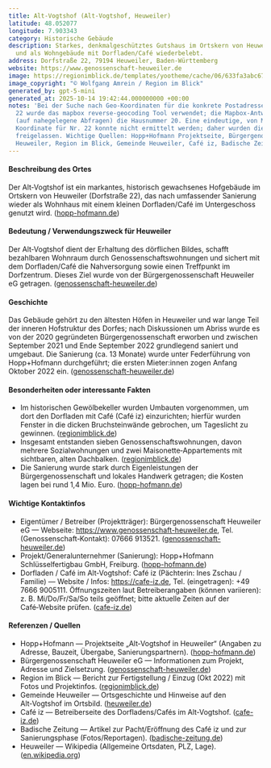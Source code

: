 ```yaml
---
title: Alt-Vogtshof (Alt‑Vogtshof, Heuweiler)
latitude: 48.052077
longitude: 7.903343
category: Historische Gebäude
description: Starkes, denkmalgeschütztes Gutshaus im Ortskern von Heuweiler, saniert
  und als Wohngebäude mit Dorfladen/Café wiederbelebt.
address: Dorfstraße 22, 79194 Heuweiler, Baden‑Württemberg
website: https://www.genossenschaft-heuweiler.de
image: https://regionimblick.de/templates/yootheme/cache/06/633fa3abc678f_Alt-Vogtshof_letzte_Arbeiten_am_Treppenturm-06733ed3.jpeg
image_copyright: "© Wolfgang Amrein / Region im Blick"
generated_by: gpt-5-mini
generated_at: 2025-10-14 19:42:44.000000000 +00:00
notes: 'Bei der Suche nach Geo-Koordinaten für die konkrete Postadresse Dorfstraße
  22 wurde das mapbox reverse-geocoding Tool verwendet; die Mapbox-Antwort enthielt
  (auf nahegelegene Abfragen) die Hausnummer 20. Eine eindeutige, von Mapbox verifizierte
  Koordinate für Nr. 22 konnte nicht ermittelt werden; daher wurden die latitude/longitude-Felder
  freigelassen. Wichtige Quellen: Hopp+Hofmann Projektseite, Bürgergenossenschaft
  Heuweiler, Region im Blick, Gemeinde Heuweiler, Café iz, Badische Zeitung, Wikipedia.'
---
```

#### Beschreibung des Ortes
Der Alt‑Vogtshof ist ein markantes, historisch gewachsenes Hofgebäude im Ortskern von Heuweiler (Dorfstraße 22), das nach umfassender Sanierung wieder als Wohnhaus mit einem kleinen Dorfladen/Café im Untergeschoss genutzt wird. ([hopp-hofmann.de](https://hopp-hofmann.de/impressionen/projekt-heuweiler/))

#### Bedeutung / Verwendungszweck für Heuweiler
Der Alt‑Vogtshof dient der Erhaltung des dörflichen Bildes, schafft bezahlbaren Wohnraum durch Genossenschaftswohnungen und sichert mit dem Dorfladen/Café die Nahversorgung sowie einen Treffpunkt im Dorfzentrum. Dieses Ziel wurde von der Bürgergenossenschaft Heuweiler eG getragen. ([genossenschaft-heuweiler.de](https://www.genossenschaft-heuweiler.de/ueber-uns))

#### Geschichte
Das Gebäude gehört zu den ältesten Höfen in Heuweiler und war lange Teil der inneren Hofstruktur des Dorfes; nach Diskussionen um Abriss wurde es von der 2020 gegründeten Bürgergenossenschaft erworben und zwischen September 2021 und Ende September 2022 grundlegend saniert und umgebaut. Die Sanierung (ca. 13 Monate) wurde unter Federführung von Hopp+Hofmann durchgeführt; die ersten Mieter:innen zogen Anfang Oktober 2022 ein. ([genossenschaft-heuweiler.de](https://www.genossenschaft-heuweiler.de/ueber-uns))

#### Besonderheiten oder interessante Fakten
- Im historischen Gewölbekeller wurden Umbauten vorgenommen, um dort den Dorfladen mit Café (Café iz) einzurichten; hierfür wurden Fenster in die dicken Bruchsteinwände gebrochen, um Tageslicht zu gewinnen. ([regionimblick.de](https://regionimblick.de/news-aus-der-region/emmendingen/alt-vogtshof-in-heuweiler-erstrahlt-in-neuem-glanze-am-1-oktober-2022-haben-die-ersten-mieter-innen-ihrer-wohnungen-bezogen))  
- Insgesamt entstanden sieben Genossenschaftswohnungen, davon mehrere Sozialwohnungen und zwei Maisonette‑Appartements mit sichtbaren, alten Dachbalken. ([regionimblick.de](https://regionimblick.de/news-aus-der-region/emmendingen/alt-vogtshof-in-heuweiler-erstrahlt-in-neuem-glanze-am-1-oktober-2022-haben-die-ersten-mieter-innen-ihrer-wohnungen-bezogen))  
- Die Sanierung wurde stark durch Eigenleistungen der Bürgergenossenschaft und lokales Handwerk getragen; die Kosten lagen bei rund 1,4 Mio. Euro. ([hopp-hofmann.de](https://hopp-hofmann.de/impressionen/projekt-heuweiler/))

#### Wichtige Kontaktinfos
- Eigentümer / Betreiber (Projektträger): Bürgergenossenschaft Heuweiler eG — Webseite: https://www.genossenschaft-heuweiler.de, Tel. (Genossenschaft‑Kontakt): 07666 913521. ([genossenschaft-heuweiler.de](https://www.genossenschaft-heuweiler.de/ueber-uns))  
- Projekt/Generalunternehmer (Sanierung): Hopp+Hofmann Schlüsselfertigbau GmbH, Freiburg. ([hopp-hofmann.de](https://hopp-hofmann.de/impressionen/projekt-heuweiler/))  
- Dorfladen / Café im Alt‑Vogtshof: Café iz (Pächterin: Ines Zschau / Familie) — Website / Infos: https://cafe-iz.de, Tel. (eingetragen): +49 7666 9005111. Öffnungszeiten laut Betreiberangaben (können variieren): z. B. Mi/Do/Fr/Sa/So teils geöffnet; bitte aktuelle Zeiten auf der Café‑Website prüfen. ([cafe-iz.de](https://cafe-iz.de/?utm_source=openai))

#### Referenzen / Quellen
- Hopp+Hofmann — Projektseite „Alt‑Vogtshof in Heuweiler“ (Angaben zu Adresse, Bauzeit, Übergabe, Sanierungspartnern). ([hopp-hofmann.de](https://hopp-hofmann.de/impressionen/projekt-heuweiler/))  
- Bürgergenossenschaft Heuweiler eG — Informationen zum Projekt, Adresse und Zielsetzung. ([genossenschaft-heuweiler.de](https://www.genossenschaft-heuweiler.de/ueber-uns))  
- Region im Blick — Bericht zur Fertigstellung / Einzug (Okt 2022) mit Fotos und Projektinfos. ([regionimblick.de](https://regionimblick.de/news-aus-der-region/emmendingen/alt-vogtshof-in-heuweiler-erstrahlt-in-neuem-glanze-am-1-oktober-2022-haben-die-ersten-mieter-innen-ihrer-wohnungen-bezogen))  
- Gemeinde Heuweiler — Ortsgeschichte und Hinweise auf den Alt‑Vogtshof im Ortsbild. ([heuweiler.de](https://www.heuweiler.de/unsere-gemeinde/geschichte?utm_source=openai))  
- Café iz — Betreiberseite des Dorfladens/Cafés im Alt‑Vogtshof. ([cafe-iz.de](https://cafe-iz.de/?utm_source=openai))  
- Badische Zeitung — Artikel zur Pacht/Eröffnung des Café iz und zur Sanierungsphase (Fotos/Reportagen). ([badische-zeitung.de](https://www.badische-zeitung.de/eine-ex-stewardess-betreibt-nun-das-caf-iz-in-heuweiler?utm_source=openai))  
- Heuweiler — Wikipedia (Allgemeine Ortsdaten, PLZ, Lage). ([en.wikipedia.org](https://en.wikipedia.org/wiki/Heuweiler?utm_source=openai))